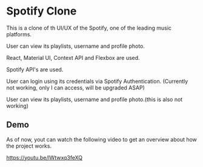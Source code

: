 
# Spotify Clone

This is a clone of th UI/UX of the Spotify, one of the leading music platforms.

User can view its playlists, username and profile photo.

React, Material UI, Context API and Flexbox are used.

Spotify API's are used.

User can login using its credentials via Spotify Authentication. (Currently not working, only I can access, will be upgraded ASAP)

User can view its playlists, username and profile photo.(this is also not working)
## Demo

As of now, yout can watch the following video to get an overview about how the project works. 

https://youtu.be/lWtwxq3feXQ

